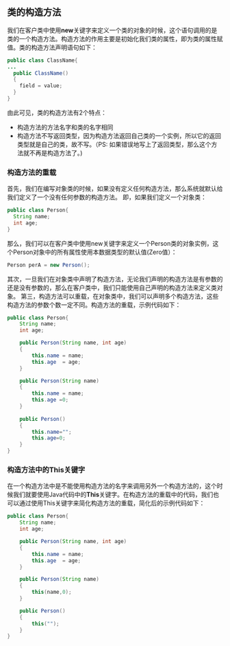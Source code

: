 ## 类的构造方法
我们在客户类中使用**new**关键字来定义一个类的对象的时候，这个语句调用的是类的一个构造方法。构造方法的作用主要是初始化我们类的属性，即为类的属性赋值。类的构造方法声明语句如下：
```java
public class ClassName{
...
  public ClassName()
  {
    field = value;
  }
}
```
由此可见，类的构造方法有2个特点：
+ 构造方法的方法名字和类的名字相同
+ 构造方法不写返回类型，因为构造方法返回自己类的一个实例，所以它的返回类型就是自己的类，故不写。（PS: 如果错误地写上了返回类型，那么这个方法就不再是构造方法了。)

### 构造方法的重载
首先，我们在编写对象类的时候，如果没有定义任何构造方法，那么系统就默认给我们定义了一个没有任何参数的构造方法。 即，如果我们定义一个对象类：
```java
public class Person{
  String name;
  int age;
}
```
那么，我们可以在客户类中使用new关键字来定义一个Person类的对象实例，这个Person对象中的所有属性使用本数据类型的默认值(Zero值）：
```java
Person perA = new Person();
```
其次，一旦我们在对象类中声明了构造方法，无论我们声明的构造方法是有参数的还是没有参数的，那么在客户类中，我们只能使用自己声明的构造方法来定义类对象。
第三，构造方法可以重载，在对象类中，我们可以声明多个构造方法，这些构造方法的参数个数一定不同。构造方法的重载，示例代码如下：
```java
public class Person{
    String name;
    int age;

    public Person(String name, int age)
    {
        this.name = name;
        this.age  = age;
    }

    public Person(String name)
    {
        this.name = name;
        this.age =0;
    }
    
    public Person()
    {
        this.name="";
        this.age=0;                
    }
}
```
### 构造方法中的This关键字
在一个构造方法中是不能使用构造方法的名字来调用另外一个构造方法的，这个时候我们就要使用Java代码中的**This**关键字。在构造方法的重载中的代码，我们也可以通过使用This关键字来简化构造方法的重载，简化后的示例代码如下：
```java
public class Person{
    String name;
    int age;

    public Person(String name, int age)
    {
        this.name = name;
        this.age  = age;
    }

    public Person(String name)
    {
        this(name,0);
    }

    public Person()
    {
        this("");
    }
}
```
